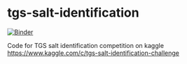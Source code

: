 # tgs-salt-identification
[![Binder](https://mybinder.org/badge.svg)](https://mybinder.org/v2/gh/liufan2312/tgs-salt-identification/master)


Code for TGS salt identification competition on kaggle
<br/>
https://www.kaggle.com/c/tgs-salt-identification-challenge
